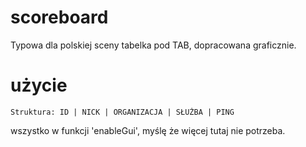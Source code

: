 # scoreboard
Typowa dla polskiej sceny tabelka pod TAB, dopracowana graficznie.
# użycie
```
Struktura: ID | NICK | ORGANIZACJA | SŁUŻBA | PING
```
wszystko w funkcji 'enableGui', myślę że więcej tutaj nie potrzeba.
